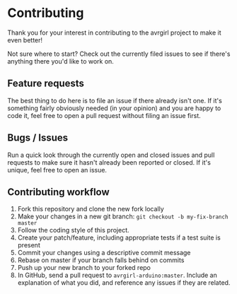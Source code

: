 # Contributing

Thank you for your interest in contributing to the avrgirl project to make it even better!

Not sure where to start? Check out the currently filed issues to see if there's anything there you'd like to work on.

## Feature requests
The best thing to do here is to file an issue if there already isn't one. If it's something fairly obviously needed (in your opinion) and you are happy to code it, feel free to open a pull request without filing an issue first.

## Bugs / Issues
Run a quick look through the currently open and closed issues and pull requests to make sure it hasn't already been reported or closed. If it's unique, feel free to open an issue.

## Contributing workflow
1. Fork this repository and clone the new fork locally
2. Make your changes in a new git branch: `git checkout -b my-fix-branch master`
3. Follow the coding style of this project. 
4. Create your patch/feature, including appropriate tests if a test suite is present
5. Commit your changes using a descriptive commit message
6. Rebase on master if your branch falls behind on commits
7. Push up your new branch to your forked repo
8. In GitHub, send a pull request to `avrgirl-arduino:master`. Include an explanation of what you did, and reference any issues if they are related.

